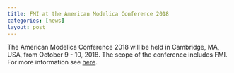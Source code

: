 ```yaml
---
title: FMI at the American Modelica Conference 2018
categories: [news]
layout: post
---
```


The American Modelica Conference 2018 will be held  in Cambridge, MA, USA, from October 9 - 10, 2018.
The scope of the conference includes FMI. For more information see [here](https://www.modelica.org/events/modelica2018Americas).
